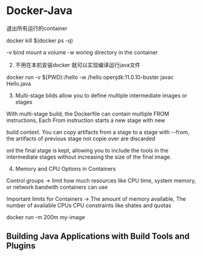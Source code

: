 # Docker-Java

退出所有运行的container

docker kill $(docker ps -q)

-v bind mount a volume -w woring directory in the container

2. 不用在本机安装docker 就可以实现编译运行java文件

docker run -v ${PWD}:/hello -w /hello openjdk:11.0.10-buster javac Hello.java

3. Multi-stage bilds allow you to define multiple intermediate images or stages

With multi-stage build, the Dockerfile can contain multiple FROM instructions, Each From instruction starts a new stage with new 

build context. You can copy artifacts from a stage to a stage with --from, the artifacts of previous stage not copie over are discarded

onl the final stage is kept, allowing you to include the tools in the intermediate stages without increasing the size of the final image.

4. Memory and CPU Options in Containers

Control groups -> limit how much resources like CPU time, system memory, or network bandwith containers can use

Important limits for Containers -> The amount of memory available, The number of available CPUs CPU constraints like shates and quotas

docker run -m 200m my-image

## Building Java Applications with Build Tools and Plugins

